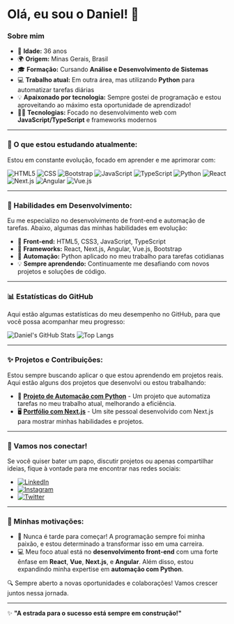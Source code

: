 # Olá, eu sou o Daniel! 👋

### Sobre mim
- 🎂 **Idade:** 36 anos
- 🌍 **Origem:** Minas Gerais, Brasil
- 🎓 **Formação:** Cursando **Análise e Desenvolvimento de Sistemas**
- 💻 **Trabalho atual:** Em outra área, mas utilizando **Python** para automatizar tarefas diárias
- 💡 **Apaixonado por tecnologia:** Sempre gostei de programação e estou aproveitando ao máximo esta oportunidade de aprendizado!
- 🧑‍💻 **Tecnologias:** Focado no desenvolvimento web com **JavaScript/TypeScript** e frameworks modernos

---

### 🌱 O que estou estudando atualmente:
Estou em constante evolução, focado em aprender e me aprimorar com:

![HTML5](https://img.shields.io/badge/-HTML5-E34F26?style=flat-square&logo=html5&logoColor=white)
![CSS](https://img.shields.io/badge/-CSS3-1572B6?style=flat-square&logo=css3)
![Bootstrap](https://img.shields.io/badge/-Bootstrap-7952B3?style=flat-square&logo=bootstrap&logoColor=white)
![JavaScript](https://img.shields.io/badge/-JavaScript-F7DF1E?style=flat-square&logo=javascript&logoColor=black)
![TypeScript](https://img.shields.io/badge/-TypeScript-3178C6?style=flat-square&logo=typescript&logoColor=white)
![Python](https://img.shields.io/badge/-Python-3776AB?style=flat-square&logo=python&logoColor=white)
![React](https://img.shields.io/badge/-React-61DAFB?style=flat-square&logo=react&logoColor=black)
![Next.js](https://img.shields.io/badge/-Next.js-000000?style=flat-square&logo=nextdotjs&logoColor=white)
![Angular](https://img.shields.io/badge/-Angular-DD0031?style=flat-square&logo=angular&logoColor=white)
![Vue.js](https://img.shields.io/badge/-Vue.js-4FC08D?style=flat-square&logo=vue-dot-js&logoColor=white)

---

### 🚀 Habilidades em Desenvolvimento:
Eu me especializo no desenvolvimento de front-end e automação de tarefas. Abaixo, algumas das minhas habilidades em evolução:

- 📌 **Front-end:** HTML5, CSS3, JavaScript, TypeScript
- 🔧 **Frameworks:** React, Next.js, Angular, Vue.js, Bootstrap
- 🐍 **Automação:** Python aplicado no meu trabalho para tarefas cotidianas
- 💡 **Sempre aprendendo:** Continuamente me desafiando com novos projetos e soluções de código.

---

### 📊 Estatísticas do GitHub
Aqui estão algumas estatísticas do meu desempenho no GitHub, para que você possa acompanhar meu progresso:

![Daniel's GitHub Stats](https://github-readme-stats.vercel.app/api?username=DanBittencourt&show_icons=true&theme=radical)
![Top Langs](https://github-readme-stats.vercel.app/api/top-langs/?username=DanBittencourt&layout=compact&theme=radical)

---

### ✨ Projetos e Contribuições:
Estou sempre buscando aplicar o que estou aprendendo em projetos reais. Aqui estão alguns dos projetos que desenvolvi ou estou trabalhando:

- 🔧 [**Projeto de Automação com Python**](#) - Um projeto que automatiza tarefas no meu trabalho atual, melhorando a eficiência.
- 🖥️ [**Portfólio com Next.js**](#) - Um site pessoal desenvolvido com Next.js para mostrar minhas habilidades e projetos.

---

### 💬 Vamos nos conectar!
Se você quiser bater um papo, discutir projetos ou apenas compartilhar ideias, fique à vontade para me encontrar nas redes sociais:

- [![LinkedIn](https://img.shields.io/badge/-LinkedIn-blue?style=flat-square&logo=linkedin)](https://www.linkedin.com/in/danielbittenc)
- [![Instagram](https://img.shields.io/badge/-Instagram-E4405F?style=flat-square&logo=instagram&logoColor=white)](https://www.instagram.com/danibittenc/)
- [![Twitter](https://img.shields.io/badge/-Twitter-1DA1F2?style=flat-square&logo=twitter&logoColor=white)](https://x.com/smashpump)

---

### 🧠 Minhas motivações:
- 🌱 Nunca é tarde para começar! A programação sempre foi minha paixão, e estou determinado a transformar isso em uma carreira. 
- 💻 Meu foco atual está no **desenvolvimento front-end** com uma forte ênfase em **React**, **Vue**, **Next.js**, e **Angular**. Além disso, estou expandindo minha expertise em **automação com Python**.

🔍 Sempre aberto a novas oportunidades e colaborações! Vamos crescer juntos nessa jornada.

---

✨ **"A estrada para o sucesso está sempre em construção!"**
